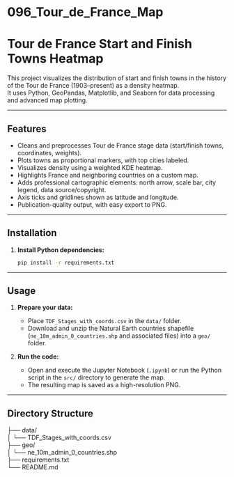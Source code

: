 # 096_Tour_de_France_Map  
# Tour de France Start and Finish Towns Heatmap

This project visualizes the distribution of start and finish towns in the history of the Tour de France (1903–present) as a density heatmap.  
It uses Python, GeoPandas, Matplotlib, and Seaborn for data processing and advanced map plotting.

---

## Features

- Cleans and preprocesses Tour de France stage data (start/finish towns, coordinates, weights).
- Plots towns as proportional markers, with top cities labeled.
- Visualizes density using a weighted KDE heatmap.
- Highlights France and neighboring countries on a custom map.
- Adds professional cartographic elements: north arrow, scale bar, city legend, data source/copyright.
- Axis ticks and gridlines shown as latitude and longitude.
- Publication-quality output, with easy export to PNG.

---

## Installation

1. **Install Python dependencies:**
    ```bash
    pip install -r requirements.txt
    ```

---

## Usage

1. **Prepare your data:**
    - Place `TDF_Stages_with_coords.csv` in the `data/` folder.
    - Download and unzip the Natural Earth countries shapefile (`ne_10m_admin_0_countries.shp` and associated files) into a `geo/` folder.

2. **Run the code:**
    - Open and execute the Jupyter Notebook (`.ipynb`) or run the Python script in the `src/` directory to generate the map.
    - The resulting map is saved as a high-resolution PNG.

---

## Directory Structure

├── data/  
│ └── TDF_Stages_with_coords.csv  
├── geo/  
│ └── ne_10m_admin_0_countries.shp  
├── requirements.txt  
└── README.md

